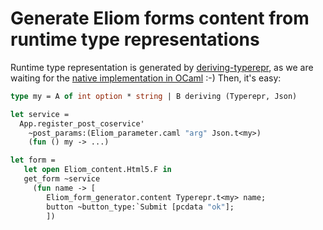 Generate Eliom forms content from runtime type representations
==============================================================

Runtime type representation is generated by [deriving-typerepr](https://github.com/benozol/deriving-typerepr), as we are waiting for the [native implementation in OCaml](https://gitorious.org/ocaml-ty) :-)
Then, it's easy:
```ocaml
type my = A of int option * string | B deriving (Typerepr, Json)
```
```ocaml
let service =
  App.register_post_coservice'
    ~post_params:(Eliom_parameter.caml "arg" Json.t<my>)
    (fun () my -> ...)
```
```ocaml
let form =
   let open Eliom_content.Html5.F in
   get_form ~service
     (fun name -> [
        Eliom_form_generator.content Typerepr.t<my> name;
        button ~button_type:`Submit [pcdata "ok"];
        ])
```
